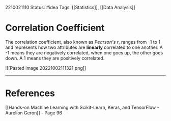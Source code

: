 2210021110
Status: #idea
Tags: [[Statistics]], [[Data Analysis]]

# Correlation Coefficient

The correlation coefficient, also known as *Pearson's r*, ranges from -1 to 1 and represents how two attributes are **linearly** correlated to one another. A -1 means they are negatively correlated, when one goes up, the other goes down. A 1 means they are positively correlated. 

![[Pasted image 20221002111321.png]]


---
# References
[[Hands-on Machine Learning with Scikit-Learn, Keras, and TensorFlow - Aurelion Geron]] - Page 96